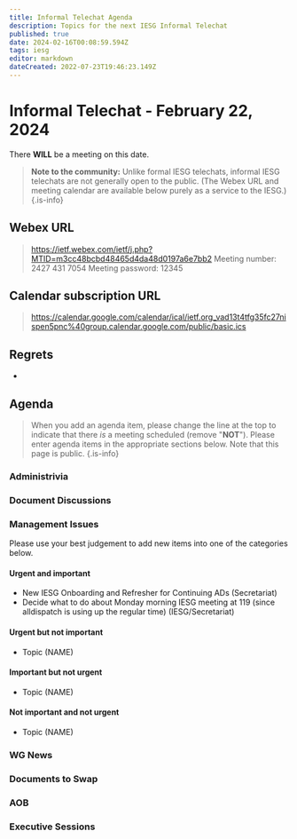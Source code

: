 ```yaml
---
title: Informal Telechat Agenda
description: Topics for the next IESG Informal Telechat
published: true
date: 2024-02-16T00:08:59.594Z
tags: iesg
editor: markdown
dateCreated: 2022-07-23T19:46:23.149Z
---
```


# Informal Telechat - February 22, 2024 

 There **WILL** be a meeting on this date.

> **Note to the community:** Unlike formal IESG telechats, informal IESG telechats are not generally open to the public. (The Webex URL and meeting calendar are available below purely as a service to the IESG.)
{.is-info}


## Webex URL

> https://ietf.webex.com/ietf/j.php?MTID=m3cc48bcbd48465d4da48d0197a6e7bb2
Meeting number: 2427 431 7054
Meeting password: 12345 

## Calendar subscription URL

> https://calendar.google.com/calendar/ical/ietf.org_vad13t4tfg35fc27nispen5pnc%40group.calendar.google.com/public/basic.ics


## Regrets

* 

## Agenda

> When you add an agenda item, please change the line at the top to indicate that there *is* a meeting scheduled (remove "**NOT**"). Please enter agenda items in the appropriate sections below.
Note that this page is public.
{.is-info}

### Administrivia

### Document Discussions

### Management Issues

Please use your best judgement to add new items into one of the categories below.

#### Urgent and important

* New IESG Onboarding and Refresher for Continuing ADs (Secretariat)
* Decide what to do about Monday morning IESG meeting at 119 (since alldispatch is using up the regular time) (IESG/Secretariat)

#### Urgent but not important

* Topic (NAME)

#### Important but not urgent

* Topic (NAME)

#### Not important and not urgent

* Topic (NAME)

### WG News 

### Documents to Swap 

### AOB

### Executive Sessions

